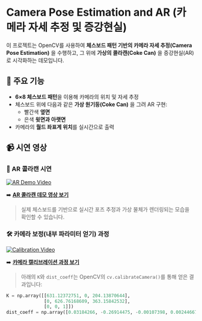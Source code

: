 # Camera Pose Estimation and AR (카메라 자세 추정 및 증강현실)

이 프로젝트는 OpenCV를 사용하여 **체스보드 패턴 기반의 카메라 자세 추정(Camera Pose Estimation)** 을 수행하고, 그 위에 **가상의 콜라캔(Coke Can)** 을 증강현실(AR)로 시각화하는 데모입니다.

## 🧠 주요 기능

- **6×8 체스보드 패턴**을 이용해 카메라의 위치 및 자세 추정
- 체스보드 위에 다음과 같은 **가상 원기둥(Coke Can)** 을 그려 AR 구현:
  - 빨간색 **옆면**
  - 은색 **윗면과 아랫면**
- 카메라의 **월드 좌표계 위치**를 실시간으로 출력

## 📹 시연 영상

### 🎯 AR 콜라캔 시연

[![AR Demo Video](https://img.youtube.com/vi/_mwHEp7jV58/0.jpg)](https://youtu.be/_mwHEp7jV58)

➡️ [**AR 콜라캔 데모 영상 보기**](https://youtu.be/_mwHEp7jV58)

> 실제 체스보드를 기반으로 실시간 포즈 추정과 가상 물체가 렌더링되는 모습을 확인할 수 있습니다.

### 🛠️ 카메라 보정(내부 파라미터 얻기) 과정

[![Calibration Video](https://img.youtube.com/vi/j1Sv2sFp-LA/0.jpg)](https://youtu.be/j1Sv2sFp-LA)

➡️ [**카메라 캘리브레이션 과정 보기**](https://youtu.be/j1Sv2sFp-LA)

> 아래의 `K`와 `dist_coeff`는 OpenCV의 `cv.calibrateCamera()`를 통해 얻은 결과입니다:

```python
K = np.array([[631.12372751, 0, 204.13870644],
              [0, 626.76168609, 363.15842532],
              [0, 0, 1]])
dist_coeff = np.array([0.03184266, -0.26914475, -0.00107398, 0.00244667, 0.73158658])
